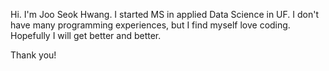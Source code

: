 Hi. I'm Joo Seok Hwang.
I started MS in applied Data Science in UF.
I don't have many programming experiences, but I find myself love coding.
Hopefully I will get better and better.

Thank you!
